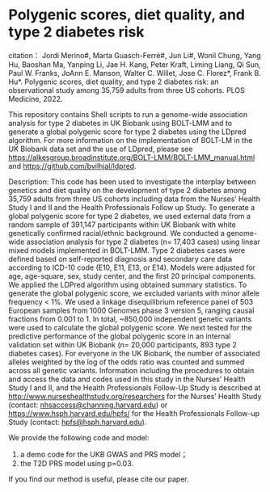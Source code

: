 # Polygenic scores, diet quality, and type 2 diabetes risk

citation：
Jordi Merino#, Marta Guasch-Ferré#, Jun Li#, Wonil Chung, Yang Hu, Baoshan Ma, Yanping Li, Jae H. Kang, Peter Kraft, Liming Liang, Qi Sun, Paul W. Franks, JoAnn E. Manson, Walter C. Willet, Jose C. Florez*, Frank B. Hu*. Polygenic scores, diet quality, and type 2 diabetes risk: an observational study among 35,759 adults from three US cohorts. PLOS Medicine, 2022.

This repository contains Shell scripts to run a genome-wide association analysis for type 2 diabetes in UK Biobank using BOLT-LMM and to generate a global polygenic score for type 2 diabetes using the LDpred algorithm. For more information on the implementation of BOLT-LM in the UK Biobank data set and the use of LDpred, please see https://alkesgroup.broadinstitute.org/BOLT-LMM/BOLT-LMM_manual.html and https://github.com/bvilhjal/ldpred. 

Description: 
This code has been used to investigate the interplay between genetics and diet quality on the development of type 2 diabetes among 35,759 adults from three US cohorts including data from the Nurses’ Health Study I and II and the Health Professionals Follow up Study. 
To generate a global polygenic score for type 2 diabetes, we used external data from a random sample of 391,147 participants within UK Biobank with white genetically confirmed racial/ethnic background. 
We conducted a genome-wide association analysis for type 2 diabetes (n= 17,403 cases) using linear mixed models implemented in BOLT-LMM. Type 2 diabetes cases were defined based on self-reported diagnosis and secondary care data according to ICD-10 code (E10, E11, E13, or E14). Models were adjusted for age, age-square, sex, study center, and the first 20 principal components. 
We applied the LDPred algorithm using obtained summary statistics. To generate the global polygenic score, we excluded variants with minor allele frequency < 1%. We used a linkage disequilibrium reference panel of 503 European samples from 1000 Genomes phase 3 version 5, ranging causal fractions from 0.001 to 1. In total, ~850,000 independent genetic variants were used to calculate the global polygenic score.
We next tested for the predictive performance of the global polygenic score in an internal validation set within UK Biobank (n= 20,000 participants, 893 type 2 diabetes cases). For everyone in the UK Biobank, the number of associated alleles weighted by the log of the odds ratio was counted and summed across all genetic variants.
Information including the procedures to obtain and access the data and codes used in this study in the Nurses’ Health Study I and II, and the Health Professionals Follow-Up Study is described at http://www.nurseshealthstudy.org/researchers for the Nurses’ Health Study (contact: nhsaccess@channing.harvard.edu) or https://www.hsph.harvard.edu/hpfs/ for the Health Professionals Follow-up Study (contact: hpfs@hsph.harvard.edu). 

We provide the following code and model:
1. a demo code for the UKB GWAS and PRS model；
2. the T2D PRS model using p=0.03.

If you find our method is useful, please cite our paper.


